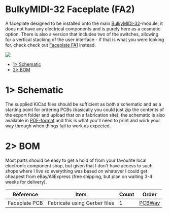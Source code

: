 # BulkyMIDI-32 Faceplate (FA2)
A faceplate designed to be installed onto the main [BulkyMIDI-32](https://github.com/tebl/BulkyMIDI-32/tree/main/BulkyMIDI-32%20Module)-module, it does not have any electrical components and is purely here as a cosmetic option. There is also a version that includes two of the switches, allowing for a vertical stacking of the user interface -  if that is what you were looking for, check check out [Faceplate FA1](https://github.com/tebl/BulkyMIDI-32/tree/main/faceplates/BulkyMIDI-32%20FA1) instead.

![](https://github.com/tebl/BulkyMIDI-32/raw/main/gallery/BulkyMIDI-32%20FA2.jpg)

- [1> Schematic](#1-schematic)
- [2> BOM](#2-bom)

# 1> Schematic
The supplied KiCad files should be sufficient as both a schematic and as a  starting point for ordering PCBs (basically you could just zip the contents of the export folder and upload that on a fabrication site), the schematic is also available in [PDF-format](https://github.com/tebl/BulkyMIDI-32/tree/main/documentation/schematic/faceplates) and this is what you'll need to print and work your way through when things fail to work as expected.

# 2> BOM
Most parts should be easy to get a hold of from your favourite local electronic component shop, but given that I don't have access to such shops where I live so everything was based on whatever I could get cheapest from eBay/AliExpress (free shipping, but plan on waiting 3-4 weeks for delivery). 

| Reference      | Item                                                  | Count | Order  |
| ---------------| ----------------------------------------------------- | ----- | ------ |
| Faceplate PCB  | Fabricate using Gerber files                          |     1 | [PCBWay](https://www.pcbway.com/project/shareproject/BulkyMIDI_32_Faceplate_FA2_dcbe5f40.html)
